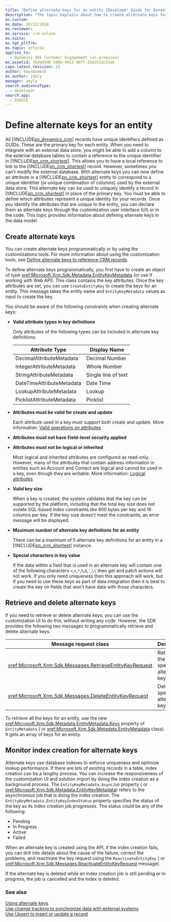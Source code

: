 ```yaml
---
title: "Define alternate keys for an entity (Developer Guide for Dynamics 365 Customer Engagement (on-premises)) | MicrosoftDocs"
description: "The topic explains about how to create alternate keys for an entity. Alternate keys can be created programmatically or by using the customization tools"
ms.custom: 
ms.date: 10/22/2018
ms.reviewer: 
ms.service: crm-online
ms.suite: 
ms.tgt_pltfrm: 
ms.topic: article
applies_to: 
  - Dynamics 365 Customer Engagement (on-premises)
ms.assetid: fb4a93d6-590b-4913-96f7-25d351dc52ab
caps.latest.revision: 23
author: mayadumesh
ms.author: jdaly
manager: amyla
search.audienceType: 
  - developer
search.app: 
  - D365CE
---
```

# Define alternate keys for an entity

All [!INCLUDE[pn_dynamics_crm](../includes/pn-dynamics-crm.md)] records have unique identifiers defined as GUIDs. These are the primary key for each entity. When you need to integrate with an external data store, you might be able to add a column to the external database tables to contain a reference to the unique identifier in [!INCLUDE[pn_crm_shortest](../includes/pn-crm-shortest.md)]. This allows you to have a local reference to link to the [!INCLUDE[pn_crm_shortest](../includes/pn-crm-shortest.md)] record. However, sometimes you can’t modify the external database. With alternate keys you can now define an attribute in a [!INCLUDE[pn_crm_shortest](../includes/pn-crm-shortest.md)] entity to correspond to a unique identifier (or unique combination of columns) used by the external data store. This alternate key can be used to uniquely identify a record in [!INCLUDE[pn_crm_shortest](../includes/pn-crm-shortest.md)] in place of the primary key. You must be able to define which attributes represent a unique identity for your records. Once you identify the attributes that are unique to the entity, you can declare them as alternate keys through the customization user interface (UI) or in the code. This topic provides information about defining alternate keys in the data model.  

<a name="BKMK_Declare"></a>

## Create alternate keys  

You can create alternate keys programmatically or by using the customizations tools. For more information about using the customization tools, see [Define alternate keys to reference CRM records](https://technet.microsoft.com/library/29e53691-0b18-4fde-a1d0-7490aa227898.aspx).  

To define alternate keys programmatically, you first have to create an object of type <xref:Microsoft.Xrm.Sdk.Metadata.EntityKeyMetadata> (or use <xref href="Microsoft.Dynamics.CRM.EntityKeyMetadata?text=EntityKeyMetadata EntityType" /> if working with Web API). This class contains the key attributes. Once the key attributes are set, you can use `CreateEntityKey` to create the keys for an entity. This message takes the entity name and `EntityKeyMetadata` values as input to create the key.  

You should be aware of the following constraints when creating alternate keys:  

- **Valid attribute types in key definitions**  

   Only attributes of the following types can be included in alternate key definitions:  


  |      Attribute Type         |    Display Name     |
  |-----------------------------|---------------------|
  | DecimalAttributeMetadata    |   Decimal Number    |
  | IntegerAttributeMetadata    |    Whole Number     |
  | StringAttributeMetadata     | Single line of text |
  | DateTimeAttributeMetadata   |      Date Time      |
  | LookupAttributeMetadata     |       Lookup        |
  | PicklistAttributeMetadata   |      Picklist       |
  
 - **Attributes must be valid for create and update**  

   Each attribute used in a key must support both create and update. More information: [Valid operations on attributes](introduction-entity-attributes.md#valid-operations-on-attributes)
   
- **Attributes must not have Field-level security applied**  

- **Attributes must not be logical or inherited**  

   Most logical and inherited attributes are configured as read-only. However, many of the attributes that contain address information in entities such as Account and Contact are logical and cannot be used in a key, even though they are writable. More information: [Logical attributes](introduction-entity-attributes.md#logical-attributes)
   
- **Valid key size**  

   When a key is created, the system validates that the key can be supported by the platform, including that the total key size does not violate SQL-based index constraints like 900 bytes per key and 16 columns per key. If the key size doesn’t meet the constraints, an error message will be displayed. 

- **Maximum number of alternate key definitions for an entity**  

   There can be a maximum of 5 alternate key definitions for an entity in a [!INCLUDE[pn_crm_shortest](../includes/pn-crm-shortest.md)] instance.  

- **Special characters in key value**

  If the data within a field that is used in an alternate key will contain one of the following characters `<`,`>`,`*`,`%`,`&`,`:`,`\\` then get and patch actions will not work.  If you only need uniqueness then this approach will work, but if you need to use these keys as part of data integration then it is best to create the key on fields that won't have data with those characters.

<a name="BKMK_crud"></a>   

## Retrieve and delete alternate keys  

If you need to retrieve or delete alternate keys, you can use the customization UI to do this, without writing any code. However, the SDK provides the following two messages to programmatically retrieve and delete alternate keys.  

|Message request class|Description|  
|---------------------------|-----------------|  
|<xref:Microsoft.Xrm.Sdk.Messages.RetrieveEntityKeyRequest>|Retrieves the specified alternate key.|  
|<xref:Microsoft.Xrm.Sdk.Messages.DeleteEntityKeyRequest>|Deletes the specified alternate key.|  

To retrieve all the keys for an entity, use the new <xref:Microsoft.Xrm.Sdk.Metadata.EntityMetadata.Keys> property of `EntityMetadata` (<xref href="Microsoft.Dynamics.CRM.EntityMetadata?text=EntityMetadata EntityType" /> or <xref:Microsoft.Xrm.Sdk.Metadata.EntityMetadata> class). It gets an array of keys for an entity.  

<a name="BKMK_index"></a>   

## Monitor index creation for alternate keys  

Alternate keys use database indexes to enforce uniqueness and optimize lookup performance. If there are lots of existing records in a table, index creation can be a lengthy process. You can increase the responsiveness of the customization UI and solution import by doing the index creation as a background process. The `EntityKeyMetadata.AsyncJob` property (<xref href="Microsoft.Dynamics.CRM.EntityKeyMetadata?text=EntityKeyMetadata EntityType" /> or <xref:Microsoft.Xrm.Sdk.Metadata.EntityKeyMetadata>) refers to the asynchronous job that is doing the index creation. The `EntityKeyMetadata.EntityKeyIndexStatus` property specifies the status of the key as its index creation job progresses. The status could be any of the following:  

- Pending  
- In Progress  
- Active  
- Failed  

When an alternate key is created using the API, if the index creation fails, you can drill into details about the cause of the failure, correct the problems, and reactivate the key request using the `ReactivateEntityKey` (<xref href="Microsoft.Dynamics.CRM.ReactivateEntityKey?text=ReactivateEntityKey Action" /> or <xref:Microsoft.Xrm.Sdk.Messages.ReactivateEntityKeyRequest> message).  

If the alternate key is deleted while an index creation job is still pending or in progress, the job is cancelled and the index is deleted.  

### See also  
 [Using alternate keys](use-alternate-key-create-record.md)<br />
 [Use change tracking to synchronize data with external systems](use-change-tracking-synchronize-data-external-systems.md)<br />
 [Use Upsert to insert or update a record](use-upsert-insert-update-record.md)
